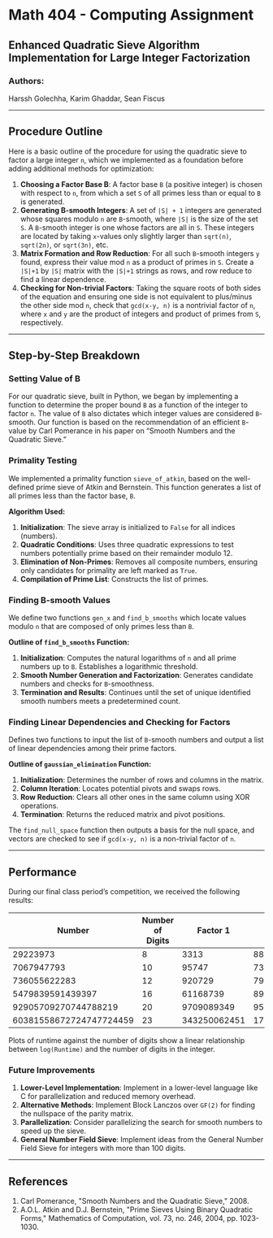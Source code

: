 # Math 404 - Computing Assignment

## Enhanced Quadratic Sieve Algorithm Implementation for Large Integer Factorization

### Authors:
Harssh Golechha, Karim Ghaddar, Sean Fiscus

---

## Procedure Outline

Here is a basic outline of the procedure for using the quadratic sieve to factor a large integer `n`, which we implemented as a foundation before adding additional methods for optimization:

1. **Choosing a Factor Base B**: A factor base `B` (a positive integer) is chosen with respect to `n`, from which a set `S` of all primes less than or equal to `B` is generated.
2. **Generating B-smooth Integers**: A set of `|S| + 1` integers are generated whose squares modulo `n` are `B`-smooth, where `|S|` is the size of the set `S`. A `B`-smooth integer is one whose factors are all in `S`. These integers are located by taking `x`-values only slightly larger than `sqrt(n)`, `sqrt(2n)`, or `sqrt(3n)`, etc.
3. **Matrix Formation and Row Reduction**: For all such `B`-smooth integers `y` found, express their value mod `n` as a product of primes in `S`. Create a `|S|+1` by `|S|` matrix with the `|S|+1` strings as rows, and row reduce to find a linear dependence.
4. **Checking for Non-trivial Factors**: Taking the square roots of both sides of the equation and ensuring one side is not equivalent to plus/minus the other side mod `n`, check that `gcd(x-y, n)` is a nontrivial factor of `n`, where `x` and `y` are the product of integers and product of primes from `S`, respectively.

---

## Step-by-Step Breakdown

### Setting Value of B

For our quadratic sieve, built in Python, we began by implementing a function to determine the proper bound `B` as a function of the integer to factor `n`. The value of `B` also dictates which integer values are considered `B`-smooth. Our function is based on the recommendation of an efficient `B`-value by Carl Pomerance in his paper on “Smooth Numbers and the Quadratic Sieve.”

### Primality Testing

We implemented a primality function `sieve_of_atkin`, based on the well-defined prime sieve of Atkin and Bernstein. This function generates a list of all primes less than the factor base, `B`.

**Algorithm Used:**
1. **Initialization**: The sieve array is initialized to `False` for all indices (numbers).
2. **Quadratic Conditions**: Uses three quadratic expressions to test numbers potentially prime based on their remainder modulo 12.
3. **Elimination of Non-Primes**: Removes all composite numbers, ensuring only candidates for primality are left marked as `True`.
4. **Compilation of Prime List**: Constructs the list of primes.

### Finding B-smooth Values

We define two functions `gen_x` and `find_b_smooths` which locate values modulo `n` that are composed of only primes less than `B`.

**Outline of `find_b_smooths` Function:**
1. **Initialization**: Computes the natural logarithms of `n` and all prime numbers up to `B`. Establishes a logarithmic threshold.
2. **Smooth Number Generation and Factorization**: Generates candidate numbers and checks for `B`-smoothness.
3. **Termination and Results**: Continues until the set of unique identified smooth numbers meets a predetermined count.

### Finding Linear Dependencies and Checking for Factors

Defines two functions to input the list of `B`-smooth numbers and output a list of linear dependencies among their prime factors.

**Outline of `gaussian_elimination` Function:**
1. **Initialization**: Determines the number of rows and columns in the matrix.
2. **Column Iteration**: Locates potential pivots and swaps rows.
3. **Row Reduction**: Clears all other ones in the same column using XOR operations.
4. **Termination**: Returns the reduced matrix and pivot positions.

The `find_null_space` function then outputs a basis for the null space, and vectors are checked to see if `gcd(x-y, n)` is a non-trivial factor of `n`.

---

## Performance

During our final class period’s competition, we received the following results:

| Number              | Number of Digits | Factor 1    | Factor 2    | Runtime |
|---------------------|------------------|-------------|-------------|---------|
| 29223973            | 8                | 3313        | 8821        | 0.033s  |
| 7067947793          | 10               | 95747       | 73819       | 0.426s  |
| 736055622283        | 12               | 920729      | 799427      | 0.063s  |
| 5479839591439397    | 16               | 61168739    | 89585623    | 0.538s  |
| 92905709270744788219| 20               | 9709089349  | 9568941631  | 6.069s  |
| 60381558672724747724459 | 23           | 343250062451| 175911282409| 16.187s |

Plots of runtime against the number of digits show a linear relationship between `log(Runtime)` and the number of digits in the integer.

### Future Improvements

1. **Lower-Level Implementation**: Implement in a lower-level language like C for parallelization and reduced memory overhead.
2. **Alternative Methods**: Implement Block Lanczos over `GF(2)` for finding the nullspace of the parity matrix.
3. **Parallelization**: Consider parallelizing the search for smooth numbers to speed up the sieve.
4. **General Number Field Sieve**: Implement ideas from the General Number Field Sieve for integers with more than 100 digits.

---

## References

1. Carl Pomerance, "Smooth Numbers and the Quadratic Sieve," 2008.
2. A.O.L. Atkin and D.J. Bernstein, "Prime Sieves Using Binary Quadratic Forms," Mathematics of Computation, vol. 73, no. 246, 2004, pp. 1023-1030.
